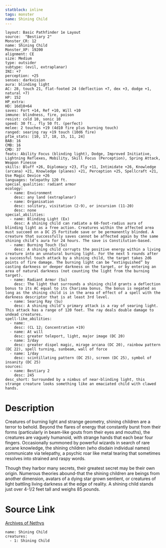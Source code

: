 ```yaml
---
statblock: inline
tags: monster
name: Shining Child
---
```

```statblock
layout: Basic Pathfinder 1e Layout
source:  "Bestiary 2"
Monster_CR: 12
name: Shining Child
Monster_XP: 19200
alignment: CE
size: Medium
type: outsider
subtype: (evil, extraplanar)
INI: +7
perception: +25
senses: darkvision
aura: blinding light
AC: 28, touch 21, flat-footed 24 (deflection +7, dex +3, dodge +1, natural +7)
HP: 152
HP_extra: 
HD: 16d10+64
saves: Fort +14, Ref +10, Will +10
immune: blindness, fire, poison
resist: cold 10, sonic 10
speed: 30 ft., fly 50 ft. (perfect)
melee: 2 touches +19 (4d10 fire plus burning touch)
ranged: searing ray +19 touch (10d6 fire)
pf1e_stats: [10, 17, 18, 15, 11, 24]
BAB: 16
CMB: 16
CMD: 37
feats: Ability Focus (blinding light), Dodge, Improved Initiative, Lightning Reflexes, Mobility, Skill Focus (Perception), Spring Attack, Weapon Finesse
skills: Bluff +26, Diplomacy +23, Fly +11, Intimidate +26, Knowledge (arcana) +21, Knowledge (planes) +21, Perception +25, Spellcraft +21, Use Magic Device +26
languages: telepathy 120 ft.
special_qualities: radiant armor
ecology:
  - name: Environment
    desc: any land (extraplanar)
  - name: Organisation
    desc: solitary, visitation (2-9), or incursion (11-20)
    desc: none
special_abilities:
  - name: Blinding Light (Ex)
    desc: A shining child can radiate a 60-foot-radius aura of blinding light as a free action. Creatures within the affected area must succeed on a DC 25 Fortitude save or be permanently blinded. A creature that successfully saves cannot be affected again by the same shining child’s aura for 24 hours. The save is Constitution-based.
  - name: Burning Touch (Su)
    desc: A shining child corrupts the positive energy within a living creature into an unnatural burning light. For the next 5 rounds after a successful touch attack by a shining child, the target takes 2d6 points of fire damage. The burning light can be “extinguished” by casting darkness or deeper darkness on the target, or by entering an area of natural darkness (not counting the light from the burning target).
  - name: Radiant Armor (Su)
    desc: The light that surrounds a shining child grants a deflection bonus to its AC equal to its Charisma bonus. The bonus is negated as long as the shining child is in the area of effect of a spell with the darkness descriptor that is at least 3rd level.
  - name: Searing Ray (Su)
    desc: A shining child’s primary attack is a ray of searing light. This attack has a range of 120 feet. The ray deals double damage to undead creatures.
spell-like_abilities:
  - name:
    desc: (CL 12; Concentration +19)
  - name: At will
    desc: greater teleport, light, major image (DC 20)
  - name: 3/day
    desc: greater dispel magic, mirage arcana (DC 20), rainbow pattern (DC 22), spell turning, sunbeam, wall of force
  - name: 1/day
    desc: scintillating pattern (DC 25), screen (DC 25), symbol of insanity (DC 25)
sources:
  - name: Bestiary 2
    desc: 245
desc_short: Surrounded by a nimbus of near-blinding light, this strange creature looks something like an emaciated child with clawed hands.
```
# Description
Creatures of burning light and strange geometry, shining children are a terror to behold. Beyond the flares of energy that constantly burst from their forms (particularly in beam-like gouts from their eyes and mouths), the creatures are vaguely humanoid, with strange hands that each bear four fingers. Occasionally summoned by powerful wizards in search of rare arcane knowledge, the shining children (who disdain individual names) communicate via telepathy, a psychic roar like metal tearing that sometimes resolves into strained and raspy words.

Though they harbor many secrets, their greatest secret may be their own origin. Numerous theories abound-that the shining children are beings from another dimension, avatars of a dying star grown sentient, or creatures of light battling living darkness at the edge of reality. A shining child stands just over 4-1/2 feet tall and weighs 85 pounds.
# Source Link
[Archives of Nethys](https://aonprd.com/MonsterDisplay.aspx?ItemName=Shining%20Child)
```encounter-table
name: Shining Child
creatures:
  - 1: Shining Child
```
